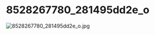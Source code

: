 # 8528267780_281495dd2e_o

![8528267780_281495dd2e_o.jpg](8528267780_281495dd2e_o%20e6c834761dfe4fe8b7f15f97c48289a8/8528267780_281495dd2e_o.jpg)